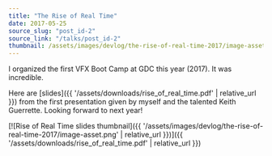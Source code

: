 ```yaml
---
title: "The Rise of Real Time"
date: 2017-05-25
source_slug: "post_id-2"
source_link: "/talks/post_id-2"
thumbnail: /assets/images/devlog/the-rise-of-real-time-2017/image-asset.png
---
```


I organized the first VFX Boot Camp at GDC this year (2017). It was incredible.

Here are [slides]({{ '/assets/downloads/rise_of_real_time.pdf' | relative_url }}) from the first presentation given by myself and the talented Keith Guerrette. Looking forward to next year!

[![Rise of Real Time slides thumbnail]({{ '/assets/images/devlog/the-rise-of-real-time-2017/image-asset.png' | relative_url }})]({{ '/assets/downloads/rise_of_real_time.pdf' | relative_url }})

